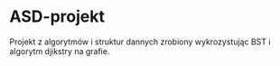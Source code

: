 # ASD-projekt
Projekt z algorytmów i struktur dannych zrobiony wykrozystując BST i algorytm djikstry na grafie.
